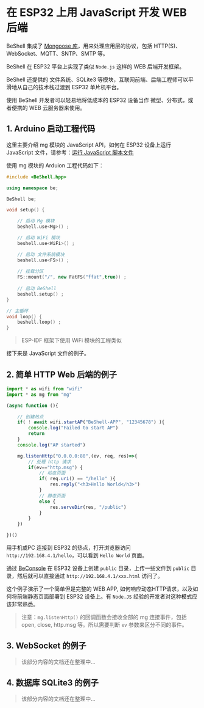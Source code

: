 # 在 ESP32 上用 JavaScript 开发 WEB 后端

BeShell 集成了 [Mongoose 库](https://mongoose.ws)，用来处理应用层的协议，包括 HTTP(S)、WebSocket、MQTT、SNTP、SMTP 等。

BeShell 在 ESP32 平台上实现了类似 `Node.js` 这样的 WEB 后端开发框架。

BeShell 还提供的 文件系统、SQLite3 等模块，互联网前端、后端工程师可以平滑地从自己的技术栈过渡到 ESP32 单片机平台。

使用 BeShell 开发者可以轻易地将低成本的 ESP32 设备当作 微型、分布式，或者便携的 WEB 云服务器来使用。

## 1. Arduino 启动工程代码

这里主要介绍 mg 模块的 JavaScript API，如何在 ESP32 设备上运行 JavaScript 文件，请参考：[运行 JavaScript 脚本文件](run-js-script.html)

使用 mg 模块的 Arduion 工程代码如下：

```cpp
#include <BeShell.hpp>

using namespace be;

BeShell be;

void setup() {

    // 启动 Mg 模块
    beshell.use<Mg>() ;

    // 启动 WiFi 模块
    beshell.use<WiFi>() ;

    // 启动 文件系统模块
    beshell.use<FS>() ;
    
    // 挂载分区
    FS::mount("/", new FatFS("ffat",true)) ;
    
    // 启动 BeShell
    beshell.setup() ;
}

// 主循环
void loop() {
    beshell.loop() ;
}

```

> ESP-IDF 框架下使用 WiFi 模块的工程类似

接下来是 JavaScript 文件的例子。

## 2. 简单 HTTP Web 后端的例子

```javascript
import * as wifi from "wifi"
import * as mg from "mg"

(async function (){

    // 创建热点
    if( ! await wifi.startAP("BeShell-APP", "12345678") ){
        console.log("Failed to start AP")
        return
    }
    console.log("AP started")

    mg.listenHttp("0.0.0.0:80",(ev, req, res)=>{
        // 处理 http 请求
        if(ev=="http.msg") {
            // 动态页面
            if( req.uri() == "/hello" ){
                res.reply("<h3>Hello World</h3>")
            }
            // 静态页面
            else {
                res.serveDir(res, "/public")
            }
        }
    })

})()
```

用手机或PC 连接到 ESP32 的热点，打开浏览器访问 `http://192.168.4.1/hello`，可以看到 `Hello World` 页面。

通过 [BeConsole](https://beconsole.become.cool) 在 ESP32 设备上创建 `public` 目录，上传一些文件到 `public` 目录，然后就可以直接通过 `http://192.168.4.1/xxx.html` 访问了。

这个例子演示了一个简单但是完整的 WEB APP, 如何响应动态HTTP请求，以及如何将前端静态页面部署到 ESP32 设备上。有 `Node.JS` 经验的开发者对这种模式应该非常熟悉。

> 注意：`mg.listenHttp()` 的回调函数会接收全部的 mg 连接事件，包括 open, close, http.msg 等。所以需要判断 `ev` 参数来区分不同的事件。

## 3. WebSocket 的例子

> 该部分内容的文档还在整理中...


## 4. 数据库 SQLite3 的例子

> 该部分内容的文档还在整理中...

